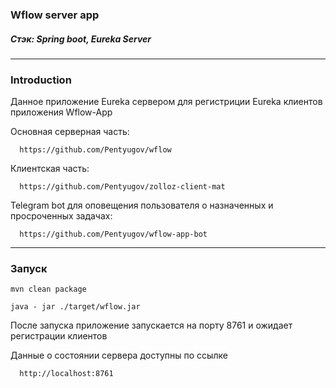 ### Wflow server app

##### Стэк: Spring boot, Eureka Server

_____

### Introduction
Данное приложение Eureka сервером для регистриции Eureka клиентов приложения Wflow-App

Основная серверная часть:

      https://github.com/Pentyugov/wflow

Клиентская часть:

      https://github.com/Pentyugov/zolloz-client-mat

Telegram bot для оповещения пользователя о назначенных и просроченных задачах:

      https://github.com/Pentyugov/wflow-app-bot

____

### Запуск

    mvn clean package

    java - jar ./target/wflow.jar

После запуска приложение запускается на порту 8761 и ожидает регистрации клиентов

Данные о состоянии сервера доступны по ссылке 

      http://localhost:8761